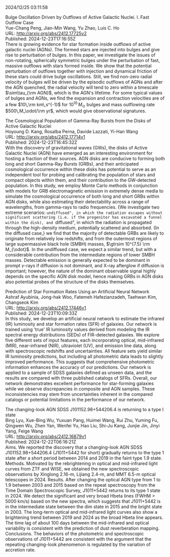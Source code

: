2024/12/25 03:11:58  

Bulge Oscillation Driven by Outflows of Active Galactic Nuclei. I. Fast
  Outflow Case  
Yue-Chang Peng, Jian-Min Wang, Yu Zhao, Luis C. Ho  
URL: http://arxiv.org/abs/2412.17725v2  
Published: 2024-12-23T17:16:55Z  
  There is growing evidence for star formation inside outflows of active galactic nuclei (AGNs). The formed stars are injected into bulges and give rise to perturbation of bulges. In this paper, we investigate the issues of non-rotating, spherically symmetric bulges under the perturbation of fast, massive outflows with stars formed inside. We show that the potential perturbation of outflows together with injection and dynamical friction of these stars could drive bulge oscillations. Still, we find non-zero radial velocity of bulges will be driven by the episodic outflows of AGNs and after the AGN quenched, the radial velocity will tend to zero within a timescale $\sim\tau_{\rm AGN}$, which is the AGN's lifetime. For some typical values of bulges and AGNs, we find the expansion and contraction velocities are of a few $10\,\rm km\,s^{-1}$ for $10^{10}\,M_\odot$ bulges and mass outflowing rate $500\,M_\odot/\rm yr$, which would give observational signatures.   

The Cosmological Population of Gamma-Ray Bursts from the Disks of Active
  Galactic Nuclei  
Hoyoung D. Kang, Rosalba Perna, Davide Lazzati, Yi-Han Wang  
URL: http://arxiv.org/abs/2412.17714v1  
Published: 2024-12-23T16:45:32Z  
  With the discovery of gravitational waves (GWs), the disks of Active Galactic Nuclei (AGN) have emerged as an interesting environment for hosting a fraction of their sources. AGN disks are conducive to forming both long and short Gamma-Ray Bursts (GRBs), and their anticipated cosmological occurrence within these disks has potential to serve as an independent tool for probing and calibrating the population of stars and compact objects within them, and their contribution to the GW-detected population. In this study, we employ Monte Carlo methods in conjunction with models for GRB electromagnetic emission in extremely dense media to simulate the cosmological occurrence of both long and short GRBs within AGN disks, while also estimating their detectability across a range of wavelengths, from gamma-rays to radio frequencies. {We investigate two extreme scenarios: ``undiffused", in which the radiation escapes without significant scattering (i.e. if the progenitor has excavated a funnel within the disk), and ``diffused", in which the radiation is propagated through the high-density medium, potentially scattered and absorbed. {In the diffused case,} we find that the majority of detectable GRBs are likely to originate from relatively low redshifts, and from the outermost regions of large supermassive black hole (SMBH) masses, $\gtrsim 10^{7.5} \rm M_{\odot}$. In the undiffused case, we expect a similar trend, but with a considerable contribution from the intermediate regions of lower SMBH masses. Detectable emission is generally expected to be dominant in prompt $\gamma$-rays if diffusion is not dominant, and X-ray afterglow if diffusion is important; however, the nature of the dominant observable signal highly depends on the specific AGN disk model, hence making GRBs in AGN disks also potential probes of the structure of the disks themselves.   

Prediction of Star Formation Rates Using an Artificial Neural Network  
Ashraf Ayubinia, Jong-hak Woo, Fatemeh Hafezianzadeh, Taehwan Kim, Changseok Kim  
URL: http://arxiv.org/abs/2412.17446v1  
Published: 2024-12-23T10:09:33Z  
  In this study, we develop an artificial neural network to estimate the infrared (IR) luminosity and star formation rates (SFR) of galaxies. Our network is trained using 'true' IR luminosity values derived from modeling the IR spectral energy distributions (SEDs) of FIR-detected galaxies. We explore five different sets of input features, each incorporating optical, mid-infrared (MIR), near-infrared (NIR), ultraviolet (UV), and emission line data, along with spectroscopic redshifts and uncertainties. All feature sets yield similar IR luminosity predictions, but including all photometric data leads to slightly improved performance. This suggests that comprehensive photometric information enhances the accuracy of our predictions. Our network is applied to a sample of SDSS galaxies defined as unseen data, and the results are compared with three published catalogs of SFRs. Overall, our network demonstrates excellent performance for star-forming galaxies while we observe discrepancies in composite and AGN samples. These inconsistencies may stem from uncertainties inherent in the compared catalogs or potential limitations in the performance of our network.   

The changing-look AGN SDSS J101152.98+544206.4 is returning to a type I
  state  
Bing Lyu, Xue-Bing Wu, Yuxuan Pang, Huimei Wang, Rui Zhu, Yuming Fu, Qingwen Wu, Zhen Yan, Wenfei Yu, Hao Liu, Shi-Ju Kang, Junjie Jin, Jinyi Yang, Feige Wang  
URL: http://arxiv.org/abs/2412.16879v1  
Published: 2024-12-22T06:16:21Z  
  Aims. We reported the discovery that a changing-look AGN SDSS J101152.98+544206.4 (J1011+5442 for short) gradually returns to the type 1 state after a short period between 2014 and 2019 in the faint type 1.9 state. Methods. Motivated by the rebrightening in optical and mid-infrared light curves from ZTF and WISE, we obtained the new spectroscopic observations by Xinglong 2.16-m, Lijiang 2.4-m, and MMT 6.5-m optical telescopes in 2024. Results. After changing the optical AGN type from 1 to 1.9 between 2003 and 2015 based on the repeat spectroscopy from the Time Domain Spectroscopic Survey, J1011+5442 returns to its type 1 state in 2024. We detect the significant and very broad Hbeta lines (FWHM &gt; 5000 km/s) based on the new spectra, which suggests that J1011+5442 is in the intermediate state between the dim state in 2015 and the bright state in 2003. The long-term optical and mid-infrared light curves also show a brightening trend between 2019 and 2024 as the broad Hbeta line appears. The time lag of about 100 days between the mid-infrared and optical variability is consistent with the prediction of dust reverberation mapping. Conclusions. The behaviors of the photometric and spectroscopic observations of J1011+5442 are consistent with the argument that the repeating changing-look phenomenon is regulated by the variation of accretion rate.   

